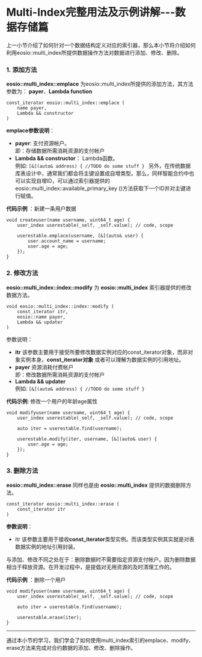 # Multi-Index完整用法及示例讲解---数据存储篇

上一小节介绍了如何针对一个数据结构定义对应的索引器，那么本小节将介绍如何利用eosio::multi\_index所提供数据操作方法对数据进行添加、修改、删除。

### 1. 添加方法
**eosio::multi\_index::emplace** 为eosio::multi\_index所提供的添加方法，其方法参数为： **payer**、**Lambda function**
```
const_iterator eosio::multi_index::emplace (
    name payer,
    Lambda && constructor
)
```

**emplace参数说明**：
- **payer**: 支付资源帐户。  
	即：存储数据所需消耗资源的支付帐户
- **Lambda && constructor**： Lambda函数。  
	例如:  `[&](auto& address) { //TODO do some stuff } `
另外，在传统数据库表设计中，通常我们都会将主键设置成自增类型。那么，同样智能合约中也可以实现自增ID，可以通过索引器提供的eosio::multi\_index::available\_primary\_key ()方法获取下一个ID并对主键进行赋值。

**代码示例** ：新建一条用户数据

```
void createuser(name username, uint64_t age) {
	user_index userestable(_self, _self.value); // code, scope

	userestable.emplace(username, [&](auto& user) {
		user.account_name = username;
		user.age = age;
    });
}
```

### 2. 修改方法
**eosio::multi\_index::index::modify** 为 **eosio::multi\_index** 索引器提供的修改数据方法。
```
void eosio::multi_index::index::modify (
    const_iterator itr,
    eosio::name payer,
    Lambda && updater
)
```

参数说明：
- **itr**  该参数主要用于接受所要修改数据实例对应的const\_iterator对象，而非对象实例本身。**const\_iterator对象** 或者可以理解为数据实例的引用地址。
- **payer** 资源消耗付费帐户  
	即：修改数据所需消耗资源的支付帐户
- **Lambda && updater**  
	例如:  `[&](auto& address) { //TODO do some stuff } `  

**代码示例**: 修改一个用户的年龄age属性

```
void modifyuser(name username, uint64_t age) {
	user_index userestable(_self, _self.value); // code, scope

	auto iter = userestable.find(username);

	userestable.modify(iter, username, [&](auto& user) {
		user.age = age;
    });
}
```

### 3. 删除方法
**eosio::multi\_index::erase** 同样也是由 **eosio::multi\_index** 提供的数据删除方法。
```
const_iterator eosio::multi_index::erase (
    const_iterator itr
)
```
**参数说明**：
- itr  该参数主要用于接收**const\_iterator**类型实例。而该类型实例其实就是对表数据实例的地址引用封装。

与添加、修改不同之处在于：删除数据时不需要指定资源支付帐户。因为删除数据相当于释放资源。在开发过程中，是提倡对无用资源的及时清理工作的。


**代码示例** ：删除一个用户
```
void modifyuser(name username, uint64_t age) {
	user_index userestable(_self, _self.value); // code, scope

	auto iter = userestable.find(username);

	userestable.erase(iter);
}
```

----
通过本小节的学习，我们学会了如何使用multi\_index索引的emplace、modify、erase方法来完成对合约数据的添加、修改、删除操作。

